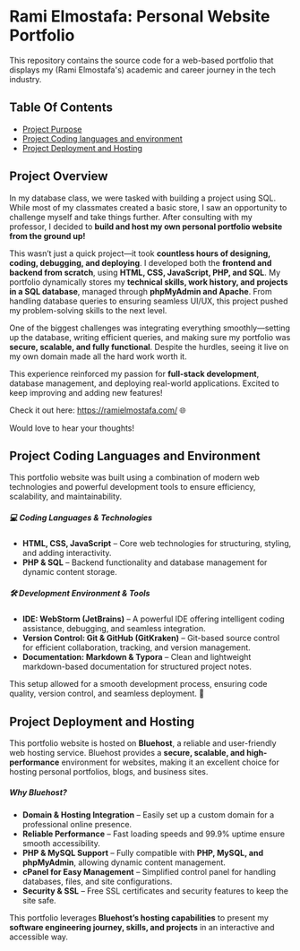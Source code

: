 # Rami Elmostafa: Personal Website Portfolio

This repository contains the source code for a web-based portfolio that displays my (Rami Elmostafa's) academic and career journey in the tech industry.

## Table Of Contents

- [Project Purpose](#project-overview)
- [Project Coding languages and environment](#project-coding-languages-and-environment) 
- [Project Deployment and Hosting](#project-deployment-and-hosting) 

## Project Overview

In my database class, we were tasked with building a project using SQL. While most of my classmates created a basic store, I saw an opportunity to challenge myself and take things further. After consulting with my professor, I decided to **build and host my own personal portfolio website from the ground up!**

This wasn’t just a quick project—it took **countless hours of designing, coding, debugging, and deploying**. I developed both the **frontend and backend from scratch**, using **HTML, CSS, JavaScript, PHP, and SQL**. My portfolio dynamically stores my **technical skills, work history, and projects in a SQL database**, managed through **phpMyAdmin and Apache**. From handling database queries to ensuring seamless UI/UX, this project pushed my problem-solving skills to the next level.

One of the biggest challenges was integrating everything smoothly—setting up the database, writing efficient queries, and making sure my portfolio was **secure, scalable, and fully functional**. Despite the hurdles, seeing it live on my own domain made all the hard work worth it.

This experience reinforced my passion for **full-stack development**, database management, and deploying real-world applications. Excited to keep improving and adding new features!

Check it out here: https://ramielmostafa.com/ 🌐

Would love to hear your thoughts!

## Project Coding Languages and Environment 

This portfolio website was built using a combination of modern web technologies and powerful development tools to ensure efficiency, scalability, and maintainability.

##### **💻 Coding Languages & Technologies**

- **HTML, CSS, JavaScript** – Core web technologies for structuring, styling, and adding interactivity.
- **PHP & SQL** – Backend functionality and database management for dynamic content storage.

##### **🛠 Development Environment & Tools**

- **IDE: WebStorm (JetBrains)** – A powerful IDE offering intelligent coding assistance, debugging, and seamless integration.
- **Version Control: Git & GitHub (GitKraken)** – Git-based source control for efficient collaboration, tracking, and version management.
- **Documentation: Markdown & Typora** – Clean and lightweight markdown-based documentation for structured project notes.

This setup allowed for a smooth development process, ensuring code quality, version control, and seamless deployment. 🚀

## Project Deployment and Hosting 

This portfolio website is hosted on **Bluehost**, a reliable and user-friendly web hosting service. Bluehost provides a **secure, scalable, and high-performance** environment for websites, making it an excellent choice for hosting personal portfolios, blogs, and business sites.

##### **Why Bluehost?**

- **Domain & Hosting Integration** – Easily set up a custom domain for a professional online presence.
- **Reliable Performance** – Fast loading speeds and 99.9% uptime ensure smooth accessibility.
- **PHP & MySQL Support** – Fully compatible with **PHP, MySQL, and phpMyAdmin**, allowing dynamic content management.
- **cPanel for Easy Management** – Simplified control panel for handling databases, files, and site configurations.
- **Security & SSL** – Free SSL certificates and security features to keep the site safe.

This portfolio leverages **Bluehost’s hosting capabilities** to present my **software engineering journey, skills, and projects** in an interactive and accessible way.







